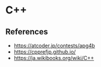 # C++

## References
- <https://atcoder.jp/contests/apg4b>
- <https://cpprefjp.github.io/>
- <https://ja.wikibooks.org/wiki/C++>

